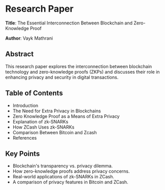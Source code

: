 # Research Paper 

**Title**: The Essential Interconnection Between Blockchain and Zero-Knowledge Proof

**Author**: Vayk Mathrani

## Abstract
This research paper explores the interconnection between blockchain technology and zero-knowledge proofs (ZKPs) and discusses their role in enhancing privacy and security in digital transactions.

## Table of Contents
- Introduction
- The Need for Extra Privacy in Blockchains
- Zero Knowledge Proof as a Means of Extra Privacy
- Explanation of zk-SNARKs
- How ZCash Uses zk-SNARKs
- Comparison Between Bitcoin and Zcash
- References

## Key Points
- Blockchain's transparency vs. privacy dilemma.
- How zero-knowledge proofs address privacy concerns.
- Real-world applications of zk-SNARKs in ZCash.
- A comparison of privacy features in Bitcoin and ZCash.

